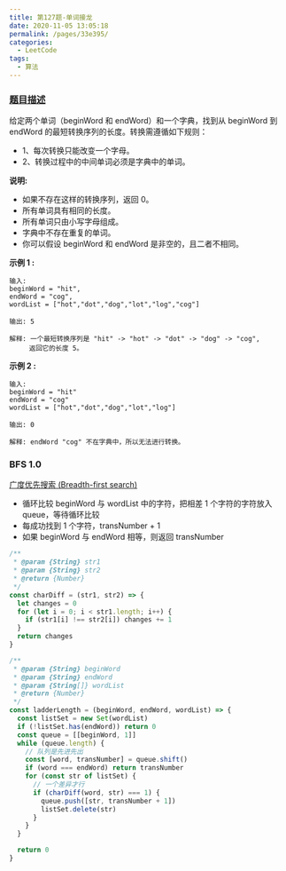 ```yaml
---
title: 第127题-单词接龙
date: 2020-11-05 13:05:18
permalink: /pages/33e395/
categories:
  - LeetCode
tags:
  - 算法
---
```


### [题目描述](https://leetcode-cn.com/problems/word-ladder/)

给定两个单词（beginWord 和 endWord）和一个字典，找到从 beginWord 到 endWord 的最短转换序列的长度。转换需遵循如下规则：

- 1、每次转换只能改变一个字母。
- 2、转换过程中的中间单词必须是字典中的单词。

**说明:**

- 如果不存在这样的转换序列，返回 0。
- 所有单词具有相同的长度。
- 所有单词只由小写字母组成。
- 字典中不存在重复的单词。
- 你可以假设 beginWord 和 endWord 是非空的，且二者不相同。

**示例 1 :**

```
输入:
beginWord = "hit",
endWord = "cog",
wordList = ["hot","dot","dog","lot","log","cog"]

输出: 5

解释: 一个最短转换序列是 "hit" -> "hot" -> "dot" -> "dog" -> "cog",
     返回它的长度 5。
```

<!-- more -->

**示例 2 :**

```
输入:
beginWord = "hit"
endWord = "cog"
wordList = ["hot","dot","dog","lot","log"]

输出: 0

解释: endWord "cog" 不在字典中，所以无法进行转换。
```

### BFS 1.0

[广度优先搜索 (Breadth-first search)](https://zh.wikipedia.org/zh/%E5%B9%BF%E5%BA%A6%E4%BC%98%E5%85%88%E6%90%9C%E7%B4%A2)

- 循环比较 beginWord 与 wordList 中的字符，把相差 1 个字符的字符放入 queue，等待循环比较
- 每成功找到 1 个字符，transNumber + 1
- 如果 beginWord 与 endWord 相等，则返回 transNumber

```JavaScript
/**
 * @param {String} str1
 * @param {String} str2
 * @return {Number}
 */
const charDiff = (str1, str2) => {
  let changes = 0
  for (let i = 0; i < str1.length; i++) {
    if (str1[i] !== str2[i]) changes += 1
  }
  return changes
}

/**
 * @param {String} beginWord
 * @param {String} endWord
 * @param {String[]} wordList
 * @return {Number}
 */
const ladderLength = (beginWord, endWord, wordList) => {
  const listSet = new Set(wordList)
  if (!listSet.has(endWord)) return 0
  const queue = [[beginWord, 1]]
  while (queue.length) {
    // 队列是先进先出
    const [word, transNumber] = queue.shift()
    if (word === endWord) return transNumber
    for (const str of listSet) {
      // 一个差异才行
      if (charDiff(word, str) === 1) {
        queue.push([str, transNumber + 1])
        listSet.delete(str)
      }
    }
  }

  return 0
}
```
